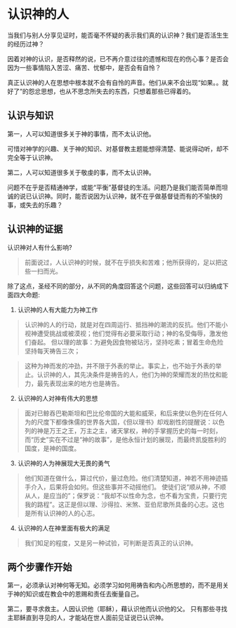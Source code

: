 <link rel="stylesheet" type="text/css" href="/auto-number.css">

# 认识神的人

当我们与别人分享见证时，能否毫不怀疑的表示我们真的认识神？我们是否活生生的经历过神？

因着对神的认识，是否释然的说，已不再介意过往的遗憾和现在的伤心事？是否会因为一些事情陷入苦涩、痛苦、忧郁中，是否会有自怜？

真正认识神的人在思想中根本就不会有自怜的声音。他们从来不会出现“如果。。就好了”的怨忿思想，也从不思念所失去的东西，只想着那些已得着的。

## 认识与知识

第一，人可以知道很多关于神的事情，而不太认识他。

可惜对神学的兴趣、关于神的知识、对基督教主题能想得清楚、能说得动听，却不完全等于认识神。

第二，人可以知道很多关于敬虔的事，而不太认识神。

问题不在乎是否精通神学，或能“平衡”基督徒的生活。问题乃是我们能否简单而坦诚的说已认识神。同时，能否说因为认识神，就不在乎做基督徒而有的不愉快的事，或失去的乐趣？

## 认识神的证据

认识神对人有什么影响?

> 前面说过，人认识神的时候，就不在乎损失和苦难；他所获得的，足以把这些一扫而光。

除了这点，圣经不同的部分，从不同的角度回答这个问题，这些回答可以归纳成下面四大命题:

1. 认识神的人有大能力为神工作

  > 认识神的人的行动，就是对在四周运行、抵挡神的潮流的反抗。他们不能小视神遭受挑战或被漠视；他们觉得有必要采取行动；神的名受侮辱，激发他们奋起。
但以理的故事：为避免因食物被玷污，坚持吃素；冒着生命危险坚持每天祷告三次；

  > 这种为神而发的冲劲，并不限于外表的举止。事实上，也不始于外表的举止。认识神的人，其先决条件是祷告的人，他们为神的荣耀而发的热忱和能力，最先表现出来的地方也是祷告。

2. 认识神的人对神有伟大的思想

  > 面对已鲸吞巴勒斯坦和巴比伦帝国的大能和威荣，和后来使以色列在任何人为的尺度下都像侏儒的世界各大国，《但以理书》却戏剧性的提醒说：以色列的神是万王之王，万主之主，诸天掌权，神的手掌握历史的每一时刻，而“历史”实在不过是“神的故事”，是他永恒计划的展现，而最终凯旋胜利的国度，是神的国度。

3. 认识神的人为神展现大无畏的勇气

  > 他们知道在做什么，算过代价，量过危险。他们清楚知道，神若不用神迹插手介入，后果将会如何。但这些事并不动摇他们。
  > 使徒们说“顺从神，不顺从人，是应当的”；保罗说：“我却不以性命为念，也不看为宝贵，只要行完我的路程”。这正是但以理、沙得拉、米煞、亚伯尼歌所具备的心志。这也是所有认识神的人的心志。

4. 认识神的人在神里面有极大的满足

  > 我们知足的程度，又是另一种试验，可判断是否真正的认识神。

## 两个步骤作开始

第一，必须承认对神何等无知。必须学习如何用祷告和内心所思想的，而不是用关于神的知识或在教会中的恩赐和责任去衡量自己。

第二，要寻求救主。人因认识他（耶稣），藉认识他而认识他的父。
只有那些寻找主耶稣直到寻见的人，才能站在世人面前见证说已认识神。
